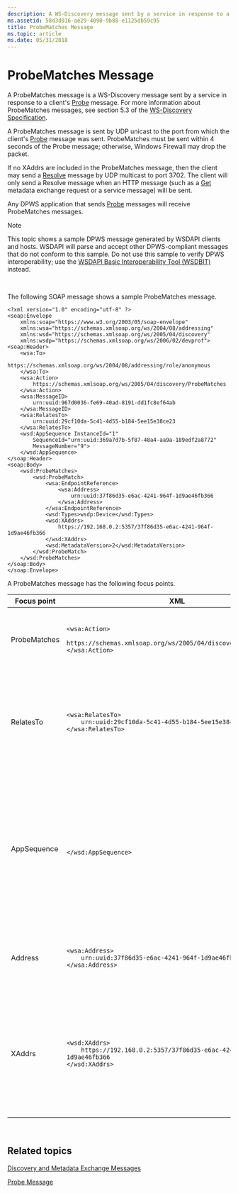 ```yaml
---
description: A WS-Discovery message sent by a service in response to a clients Probe message.
ms.assetid: 58d3d016-ae29-4090-9b88-e1125db59c95
title: ProbeMatches Message
ms.topic: article
ms.date: 05/31/2018
---
```


# ProbeMatches Message

A ProbeMatches message is a WS-Discovery message sent by a service in response to a client's [Probe](probe-message.md) message. For more information about ProbeMatches messages, see section 5.3 of the [WS-Discovery Specification](https://specs.xmlsoap.org/ws/2005/04/discovery/ws-discovery.pdf).

A ProbeMatches message is sent by UDP unicast to the port from which the client's [Probe](probe-message.md) message was sent. ProbeMatches must be sent within 4 seconds of the Probe message; otherwise, Windows Firewall may drop the packet.

If no XAddrs are included in the ProbeMatches message, then the client may send a [Resolve](resolve-message.md) message by UDP multicast to port 3702. The client will only send a Resolve message when an HTTP message (such as a [Get](get--metadata-exchange--http-request-and-message.md) metadata exchange request or a service message) will be sent.

Any DPWS application that sends [Probe](probe-message.md) messages will receive ProbeMatches messages.

> [!Note]  
> This topic shows a sample DPWS message generated by WSDAPI clients and hosts. WSDAPI will parse and accept other DPWS-compliant messages that do not conform to this sample. Do not use this sample to verify DPWS interoperability; use the [WSDAPI Basic Interoperability Tool (WSDBIT)](https://msdn.microsoft.com/library/cc264250.aspx) instead.

 

The following SOAP message shows a sample ProbeMatches message.

``` syntax
<?xml version="1.0" encoding="utf-8" ?>
<soap:Envelope
    xmlns:soap="https://www.w3.org/2003/05/soap-envelope"
    xmlns:wsa="https://schemas.xmlsoap.org/ws/2004/08/addressing"
    xmlns:wsd="https://schemas.xmlsoap.org/ws/2005/04/discovery"
    xmlns:wsdp="https://schemas.xmlsoap.org/ws/2006/02/devprof">
<soap:Header>
    <wsa:To>
        https://schemas.xmlsoap.org/ws/2004/08/addressing/role/anonymous
    </wsa:To>
    <wsa:Action>
        https://schemas.xmlsoap.org/ws/2005/04/discovery/ProbeMatches
    </wsa:Action>
    <wsa:MessageID>
        urn:uuid:967d0036-fe69-40ad-8191-dd1fc8ef64ab
    </wsa:MessageID>
    <wsa:RelatesTo>
        urn:uuid:29cf10da-5c41-4d55-b184-5ee15e38ce23
    </wsa:RelatesTo>
    <wsd:AppSequence InstanceId="1"
        SequenceId="urn:uuid:369a7d7b-5f87-48a4-aa9a-189edf2a8772"
        MessageNumber="9">
    </wsd:AppSequence>
</soap:Header>
<soap:Body>
    <wsd:ProbeMatches>
        <wsd:ProbeMatch>
            <wsa:EndpointReference>
                <wsa:Address>
                    urn:uuid:37f86d35-e6ac-4241-964f-1d9ae46fb366
                </wsa:Address>
            </wsa:EndpointReference>
            <wsd:Types>wsdp:Device</wsd:Types>
            <wsd:XAddrs>
                https://192.168.0.2:5357/37f86d35-e6ac-4241-964f-1d9ae46fb366
            </wsd:XAddrs>
            <wsd:MetadataVersion>2</wsd:MetadataVersion>
        </wsd:ProbeMatch>
    </wsd:ProbeMatches>
</soap:Body>
</soap:Envelope>
```

A ProbeMatches message has the following focus points.



<table>
<colgroup>
<col  />
<col  />
<col  />
</colgroup>
<thead>
<tr class="header">
<th>Focus point</th>
<th>XML</th>
<th>Description</th>
</tr>
</thead>
<tbody>
<tr class="odd">
<td>ProbeMatches</td>
<td><pre class="syntax" data-space="preserve"><code>&lt;wsa:Action&gt;
    https://schemas.xmlsoap.org/ws/2005/04/discovery/ProbeMatches
&lt;/wsa:Action&gt;</code></pre></td>
<td>The ProbeMatches SOAP action identifies the message as a ProbeMatches message.</td>
</tr>
<tr class="even">
<td>RelatesTo</td>
<td><pre class="syntax" data-space="preserve"><code>&lt;wsa:RelatesTo&gt;
    urn:uuid:29cf10da-5c41-4d55-b184-5ee15e38ce23
&lt;/wsa:RelatesTo&gt;</code></pre></td>
<td>The identifier of the message to which the service is responding. This header matches the MessageId in the <a href="probe-message.md">Probe</a> message.</td>
</tr>
<tr class="odd">
<td>AppSequence</td>
<td><pre class="syntax" data-space="preserve"><code><wsd:AppSequence InstanceId=&quot;1&quot;
    SequenceId=&quot;urn:uuid:369a7d7b-5f87-48a4-aa9a-189edf2a8772&quot;
    MessageNumber=&quot;9&quot;>
&lt;/wsd:AppSequence&gt;</code></pre></td>
<td>Contains application sequencing information, which helps to maintain the sequence of messages even if they are received out of order. The AppSequence is validated as described in <a href="appsequence-validation-rules.md">AppSequence Validation Rules</a>.</td>
</tr>
<tr class="even">
<td>Address</td>
<td><pre class="syntax" data-space="preserve"><code>&lt;wsa:Address&gt;
    urn:uuid:37f86d35-e6ac-4241-964f-1d9ae46fb366
&lt;/wsa:Address&gt;</code></pre></td>
<td>Contains the endpoint address. This addressed may be referenced in a <a href="resolve-message.md">Resolve</a> message.</td>
</tr>
<tr class="odd">
<td>XAddrs</td>
<td><pre class="syntax" data-space="preserve"><code>&lt;wsd:XAddrs&gt;
    https://192.168.0.2:5357/37f86d35-e6ac-4241-964f-1d9ae46fb366
&lt;/wsd:XAddrs&gt;</code></pre></td>
<td>XAddrs are transport addresses that may be used for communication between client and service. Addrs are validated as described in <a href="xaddr-validation-rules.md">XAddr Validation Rules</a>.</td>
</tr>
</tbody>
</table>



 

## Related topics

<dl> <dt>

[Discovery and Metadata Exchange Messages](discovery-and-metadata-exchange-message-patterns.md)
</dt> <dt>

[Probe Message](probe-message.md)
</dt> </dl>

 

 




